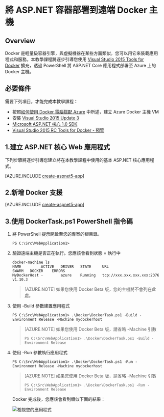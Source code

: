 <properties
   pageTitle="將 ASP.NET Core Linux Docker 容器部署到遠端 Docker 主機 | Microsoft Azure"
   description="了解如何使用 Visual Studio Tools for Docker，將 ASP.NET Core Web 應用程式部署到在 Azure Docker Host Linux VM 上執行的 Docker 容器"   
   services="azure-container-service"
   documentationCenter=".net"
   authors="mlearned"
   manager="douge"
   editor=""/>

<tags
   ms.service="azure-container-service"
   ms.devlang="dotnet"
   ms.topic="article"
   ms.tgt_pltfrm="NA"
   ms.workload="NA"
   ms.date="06/08/2016"
   ms.author="mlearned"/>

# 將 ASP.NET 容器部署到遠端 Docker 主機

## Overview
Docker 是輕量級容器引擎，與虛擬機器在某些方面類似，您可以用它來裝載應用程式和服務。本教學課程將逐步引導您使用 [Visual Studio 2015 Tools for Docker](http://aka.ms/DockerToolsForVS) 擴充，透過 PowerShell 將 ASP.NET Core 應用程式部署至 Azure 上的 Docker 主機。

## 必要條件
需要下列項目，才能完成本教學課程：

- 按照[如何使用 Docker 電腦搭配 Azure](./virtual-machines/virtual-machines-linux-docker-machine.md) 中所述，建立 Azure Docker 主機 VM
- 安裝 [Visual Studio 2015 Update 3](https://go.microsoft.com/fwlink/?LinkId=691129)
- [Microsoft ASP.NET 核心 1.0 SDK](https://go.microsoft.com/fwlink/?LinkID=809122)
- [Visual Studio 2015 RC Tools for Docker - 預覽](http://aka.ms/DockerToolsForVS)

## 1\.建立 ASP.NET 核心 Web 應用程式
下列步驟將逐步引導您建立將在本教學課程中使用的基本 ASP.NET 核心應用程式。

[AZURE.INCLUDE [create-aspnet5-app](../includes/create-aspnet5-app.md)]

## 2\.新增 Docker 支援

[AZURE.INCLUDE [create-aspnet5-app](../includes/vs-azure-tools-docker-add-docker-support.md)]

## 3\.使用 DockerTask.ps1 PowerShell 指令碼 

1.  將 PowerShell 提示開啟至您的專案的根目錄。

    ```
    PS C:\Src\WebApplication1>
    ```

1.  驗證遠端主機是否正在執行。您應該會看到狀態 = 執行中

    ```
    docker-machine ls
    NAME         ACTIVE   DRIVER   STATE     URL                        SWARM   DOCKER    ERRORS
    MyDockerHost -        azure    Running   tcp://xxx.xxx.xxx.xxx:2376         v1.10.3
    ```

    > [AZURE.NOTE] 如果您使用 Docker Beta 版，您的主機將不會列在此處。

1.  使用 -Build 參數建置應用程式

    ```
    PS C:\Src\WebApplication1> .\Docker\DockerTask.ps1 -Build -Environment Release -Machine mydockerhost
    ```  

    > [AZURE.NOTE] 如果您使用 Docker Beta 版，請省略 -Machine 引數
    > 
    > ```
    > PS C:\Src\WebApplication1> .\Docker\DockerTask.ps1 -Build -Environment Release 
    > ```  


1.  使用 -Run 參數執行應用程式

    ```
    PS C:\Src\WebApplication1> .\Docker\DockerTask.ps1 -Run -Environment Release -Machine mydockerhost
    ```

    > [AZURE.NOTE] 如果您使用 Docker Beta 版，請省略 -Machine 引數
    > 
    > ```
    > PS C:\Src\WebApplication1> .\Docker\DockerTask.ps1 -Run -Environment Release 
    > ```

	Docker 完成後，您應該會看到類似下面的結果：

    ![檢視您的應用程式][3]

[0]: ./media/vs-azure-tools-docker-hosting-web-apps-in-docker/docker-props-in-solution-explorer.png
[1]: ./media/vs-azure-tools-docker-hosting-web-apps-in-docker/change-docker-machine-name.png
[2]: ./media/vs-azure-tools-docker-hosting-web-apps-in-docker/launch-application.png
[3]: ./media/vs-azure-tools-docker-hosting-web-apps-in-docker/view-application.png

<!---HONumber=AcomDC_0921_2016-->